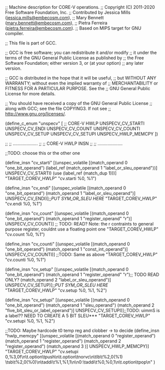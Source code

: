 ;; Machine description for CORE-V operations.
;; Copyright (C) 2011-2020 Free Software Foundation, Inc.
;; Contributed by Jessica Mills (jessica.mills@embecosm.com),
;;                Mary Bennett (mary.bennett@embecosm.com),
;;                Pietra Ferreira (pietra.ferreira@embecosm.com).
;; Based on MIPS target for GNU compiler.

;; This file is part of GCC.

;; GCC is free software; you can redistribute it and/or modify
;; it under the terms of the GNU General Public License as published by
;; the Free Software Foundation; either version 3, or (at your option)
;; any later version.

;; GCC is distributed in the hope that it will be useful,
;; but WITHOUT ANY WARRANTY; without even the implied warranty of
;; MERCHANTABILITY or FITNESS FOR A PARTICULAR PURPOSE.  See the
;; GNU General Public License for more details.

;; You should have received a copy of the GNU General Public License
;; along with GCC; see the file COPYING3.  If not see
;; <http://www.gnu.org/licenses/>.

(define_c_enum "unspecv" [
  ;; CORE-V HWLP
  UNSPECV_CV_STARTI
  UNSPECV_CV_ENDI
  UNSPECV_CV_COUNT
  UNSPECV_CV_COUNTI
  UNSPECV_CV_SETUP
  UNSPECV_CV_SETUPI
  UNSPECV_HWLP_MEMCPY
])

;;
;;  ....................
;;
;;      CORE-V HWLP INSN
;;
;;  ....................

;;TODO: choose this or the other one

(define_insn "cv_starti"
  [(unspec_volatile [(match_operand 0 "one_bit_operand")
                     (label_ref (match_operand 1 "label_or_sleu_operand"))] UNSPECV_CV_STARTI)
   (use (label_ref (match_dup 1)))]
  "TARGET_COREV_HWLP"
  "cv.starti %0, %1")

(define_insn "cv_endi"
  [(unspec_volatile [(match_operand 0 "one_bit_operand")
                     (match_operand 1 "label_or_sleu_operand")] UNSPECV_CV_ENDI)];;*PUT SYM_OR_SLEU HERE*
  "TARGET_COREV_HWLP"
  "cv.endi %0, %1")

(define_insn "cv_count"
  [(unspec_volatile [(match_operand 0 "one_bit_operand")
                     (match_operand 1 "register_operand" "r")] UNSPECV_CV_COUNT)] ;; TODO: READ? Note: the r contraints to general purpose register, couldnt use a floating point one
  "TARGET_COREV_HWLP"
  "cv.count %0, %1")

(define_insn "cv_counti"
  [(unspec_volatile [(match_operand 0 "one_bit_operand")
                     (match_operand 1 "const_int_operand")] UNSPECV_CV_COUNTI)] ;;TODO: Same as above
  "TARGET_COREV_HWLP"
  "cv.counti %0, %1")

(define_insn "cv_setup"
  [(unspec_volatile [(match_operand 0 "one_bit_operand")
                     (match_operand 1 "register_operand" "r");; TODO READ ONLY?
                     (match_operand 2 "label_or_sleu_operand")] UNSPECV_CV_SETUP)];;*PUT SYM_OR_SLEU HERE*
  "TARGET_COREV_HWLP"
  "cv.setup %0, %1, %2")

(define_insn "cv_setupi"
  [(unspec_volatile [(match_operand 0 "one_bit_operand")
                     (match_operand 1 "sleu_operand")
                     (match_operand 2 "five_bit_sleu_or_label_operand")] UNSPECV_CV_SETUPI)];;TODO: uimmS is a label?? NEED TO CREATE A 5 BIT SLEU***
  "TARGET_COREV_HWLP"
  "cv.setupi %0, %1, %2")

;;TODO: Maybe hardcode t0 temp reg and clobber -> to decide
(define_insn "hwlp_memcpy"
  [(unspec_volatile [(match_operand 0 "register_operand")
                     (match_operand 1 "register_operand")
                     (match_operand 2 "register_operand")
                     (match_operand 3 )] UNSPECV_HWLP_MEMCPY)]
  "TARGET_COREV_HWLP"
  "cv.setupi 0,%3,0f\n\t.option\tpush\n\t.option\tnorvc\n\tlb\t%2,0(%1)
   \tsb\t%2,0(%0)\n\taddi\t%1,%1,1\n\n0:\taddi\t%0,%0,1\n\t.option\tpop\n"
)
